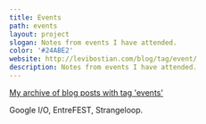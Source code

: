 ```yaml
---
title: Events
path: events
layout: project
slogan: Notes from events I have attended.
color: '#24ABE2'
website: http://levibostian.com/blog/tag/event/
description: Notes from events I have attended.
---
```

[My archive of blog posts with tag 'events'](http://levibostian.com/blog/tag/event/)

Google I/O, EntreFEST, Strangeloop.
